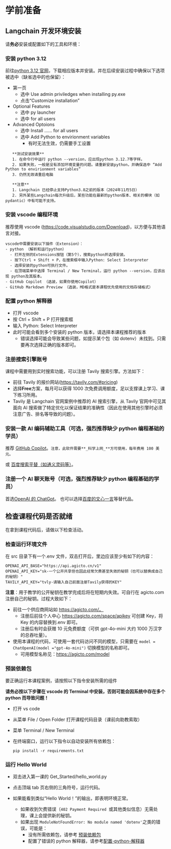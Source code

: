 # 学前准备

## Langchain 开发环境安装

请**务必**安装或配置如下的工具和环境：

### 安装 python 3.12

前往[python 3.12 官网](https://www.python.org/downloads/release/python-3127/)，下载相应版本并安装。并在后续安装过程中确保以下选项被选中（缺省选中的也保留）：

- 第一页
  - 选中 Use admin priviledges when installing py.exe
  - 点击“Customize installation”
- Optional Features
  - 选中 py launcher
  - 选中 for all users
- Advanced Optoions
  - 选中 Install …… for all users
  - 选中 Add Python to envirionment variables
    - 有时无法生效，仍需要手工设置

```
   **测试安装效果**
   1. 在命令行中运行 python --version，应出现python 3.12.7等字样。
   2. 如果失败，一般是没有添加环境变量的问题。请重新安装python，并确保选中 “Add Python to envirionment variables”
   3. 仍然无效请重启电脑

   **注意**
   1. Langchain 已经停止支持Python3.8之前的版本（2024年11月5日）
   2. 另外某些Langchain每次升级后，某些功能在最新的python版本、相关的模块（如pydantic）中有可能不支持。
```

### 安装 vscode 编程环境

推荐使用 vscode (https://code.visualstudio.com/Download)，以方便与其他语言对接。

```
vscode中需要安装以下插件（Extension）：
- python （解析和运行python）
  - 打开左侧的Extensions按钮（第5个），搜索python并选择安装。
  - 按下Ctrl + Shift + P，在搜索框中输入Python: Select Interpreter
  - 选择安装的python可执行文件。
  - 在顶端菜单中选择 Terminal / New Terminal，运行 python --version，应该出现 python及其版本。
- GitHub Copilot （选装，如果你使用Copilot）
- GitHub Markdown Preview （选装，MD格式是本课程优先使用的文档存储格式）
```

### 配置 python 解释器

- 打开 vscode
- 按 Ctrl + Shift + P 打开搜索框
- 输入 Python: Select Interpreter
- 此时可能会看到多个安装的 python 版本，请选择本课程推荐的版本
  - 错误选择可能会导致某些问题，如提示某个包（如 dotenv）未找到。只需要再次选择正确的版本即可。

### 注册搜索引擎账号

课程中需要用到实时搜索功能，可以注册 Tavily 搜索引擎。方法如下：

- 前往 Tavily 的报价网站(https://tavily.com/#pricing)
- 选择**Free**方案，每月可以获得 1000 次免费调用额度，足以支撑课上学习、课下练习所用。
- Tavily 是 Langchain 官网案例中推荐的 AI 搜索引擎，从 Tavily 官网中可见其面向 AI 搜索做了特定优化以保证结果的准确性（因此在使用其他引擎时必须注意广告、排名等导致的问题）。

### 安装一款 AI 编码辅助工具（可选，强烈推荐缺少 python 编程基础的学员）

推荐 [GitHub Copilot](https://github.com/features/copilot)。`注意，此软件需要**_科学上网_**方可使用，每年费用 100 美元。`

或 [百度搜索平替（如通义灵码等）](https://www.baidu.com/s?wd=github%20copilot%20%E6%9B%BF%E4%BB%A3%E5%93%81&rsv_spt=1&rsv_iqid=0xfde882400036abae&issp=1&f=8&rsv_bp=1&rsv_idx=2&ie=utf-8&rqlang=cn&tn=baiduhome_pg&rsv_dl=tb&rsv_enter=1&oq=github%2520copilot&rsv_t=9d80Hm3U8SHap6VPDrqgNx6LnR2%2BNOOQx2tJBIM1r7Rfqln16q%2BLhB3E%2BHcAsaN%2FvC6h&rsv_btype=t&inputT=3291&rsv_sug3=23&rsv_sug1=9&rsv_sug7=100&rsv_pq=ec4a65ba0000d781&rsv_sug2=0&rsv_sug4=4087)。

### 注册一个 AI 聊天账号（可选，强烈推荐缺少 python 编程基础的学员）

首选[OpenAI 的 ChatGpt](https://chat.openai.com)。
也可以选择[百度的文心一言](https://yiyan.baidu.com/)等替代品。

## 检查课程代码是否就绪

在拿到课程代码后，请做以下检查活动。

### 检查运行环境文件

在 src 目录下有一个.env 文件，双击打开后，里边应该至少有如下的内容：

```
OPENAI_API_BASE="https://api.agicto.cn/v1"
OPENAI_API_KEY="sk-一个公开共享但也因此经常欠费甚至失效的秘钥（也可以替换成自己的秘钥）"
TAVILY_API_KEY="tvly-请输入自己前面注册Tavily获得的KEY"
```

**注意**：用于教学的公开秘钥在教学完成后将在短期内失效。可自行在 agicto.com 注册自己的秘钥。过程大致如下：

- 前往一个供应商网站如 https://agicto.com/。
  - 注册后前往个人中心 https://agicto.com/space/apikey 可创建 Key，将 Key 的内容替换到.env 即可。
  - 注册后有时会获赠 10 元免费额度（可供 gpt-4o-mini 大约 1000 万汉字的总吞吐量）。
- 使用本课程的代码，可使用一套代码访问不同的模型，只需要在 `model = ChatOpenAI(model ="gpt-4o-mini")` 切换模型的名称即可。
  - 可用模型名称见：https://agicto.com/model

### 预装依赖包

要正确运行本课程案例，请按照以下指令安装所需的组件

**请务必按以下步骤在 vscode 的 Terminal 中安装，否则可能会因系统中存在多个 python 而导致问题！**

- 打开 vs code
- 从菜单 File / Open Folder 打开课程代码目录（课前向助教索取）
- 菜单 Terminal / New Terminal
- 在终端窗口，运行以下指令以自动安装所有依赖包：

  `pip install -r requirements.txt`

### 运行 Hello World

- 双击进入第一课的 Get_Started/hello_world.py
- 点击顶端 tab 页右侧的三角符号，运行代码。
- 如果能看到类似“Hello World！”的输出，即表明环境正常。

  - 如果收到欠费错误（`402 Payment Required `或其他类似信息）无需处理，课上会提供新的秘钥。
  - 如果出现 `ModuleNotFoundError: No module named 'dotenv'`之类的错误，可能是：
    - 没有所需依赖包，请参考 [预装依赖包](#预装依赖包)
    - 配置了错误的 python 解释器，请参考[配置-python-解释器](#配置-python-解释器)
